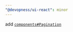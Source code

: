 ```yaml
---
"@devopness/ui-react": minor
---
```


add [`components#Pagination`](./src/components/Primitives/Pagination/Pagination.tsx)
